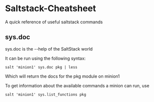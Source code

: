 # Saltstack-Cheatsheet
A quick reference of useful saltstack commands

## sys.doc 
sys.doc is the --help of the SaltStack world

It can be run using the following syntax:

`salt 'minion1' sys.doc pkg | less`

Which will return the docs for the pkg module on minion1

To get information about the available commands a minion can run, use

`salt 'minion1' sys.list_functions pkg`
